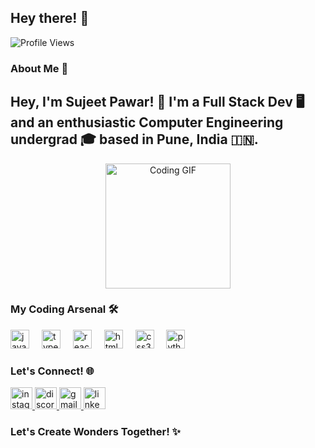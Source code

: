 <h2 align="left">Hey there! 👋</h2>

<p align="left">
  <img src="https://komarev.com/ghpvc/?username=sujeetpawar4505" alt="Profile Views" />
</p>

<h3>About Me 🚀</h3>
<h2>Hey, I'm Sujeet Pawar! 🌟 I'm a Full Stack Dev 🖥️ and an enthusiastic Computer Engineering undergrad 🎓 based in Pune, India 🇮🇳.</h2>

<div align="center">
  <img src="https://media.giphy.com/media/Y4ak9Ki2GZCbJxAnJD/giphy.gif" height="200" alt="Coding GIF" />
</div>

<h3>My Coding Arsenal 🛠️</h3>
<div align="left">
  <img src="https://cdn.jsdelivr.net/gh/devicons/devicon/icons/javascript/javascript-original.svg" height="30" alt="javascript logo"  />
  <img width="12" />
  <img src="https://cdn.jsdelivr.net/gh/devicons/devicon/icons/typescript/typescript-original.svg" height="30" alt="typescript logo"  />
  <img width="12" />
  <img src="https://cdn.jsdelivr.net/gh/devicons/devicon/icons/react/react-original.svg" height="30" alt="react logo"  />
  <img width="12" />
  <img src="https://cdn.jsdelivr.net/gh/devicons/devicon/icons/html5/html5-original.svg" height="30" alt="html5 logo"  />
  <img width="12" />
  <img src="https://cdn.jsdelivr.net/gh/devicons/devicon/icons/css3/css3-original.svg" height="30" alt="css3 logo"  />
  <img width="12" />
  <img src="https://cdn.jsdelivr.net/gh/devicons/devicon/icons/python/python-original.svg" height="30" alt="python logo"  />
  <img width="12" />
</div>

<h3>Let's Connect! 🌐</h3>
<div align="left">
 
  <a href="https://www.instagram.com/sujeet.dev/">
    <img src="https://img.shields.io/static/v1?message=Instagram&logo=instagram&label=&color=E4405F&logoColor=white&labelColor=&style=for-the-badge" height="35" alt="instagram logo"  />
  </a>

  <a href="https://discord.com/invite/sujeetdev">
    <img src="https://img.shields.io/static/v1?message=Discord&logo=discord&label=&color=7289DA&logoColor=white&labelColor=&style=for-the-badge" height="35" alt="discord logo"  />
  </a>
  <a href="mailto:sujeet.dev@xyzmail.com">
    <img src="https://img.shields.io/static/v1?message=Gmail&logo=gmail&label=&color=D14836&logoColor=white&labelColor=&style=for-the-badge" height="35" alt="gmail logo"  />
  </a>
  <a href="https://www.linkedin.com/in/sujeet-pawar-a20b65223/">
    <img src="https://img.shields.io/static/v1?message=LinkedIn&logo=linkedin&label=&color=0077B5&logoColor=white&labelColor=&style=for-the-badge" height="35" alt="linkedin logo"  />
  </a>
</div>

<h3>Let's Create Wonders Together! ✨</h3>
